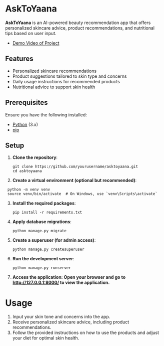 # AskToYaana

**AskToYaana** is an AI-powered beauty recommendation app that offers personalized skincare advice, product recommendations, and nutritional tips based on user input.
- [Demo Video of Project](https://drive.google.com/file/d/1ZhRqnPzsUK8WUvx9WybhMFwsxcTRHaLg/view)
## Features

- Personalized skincare recommendations
- Product suggestions tailored to skin type and concerns
- Daily usage instructions for recommended products
- Nutritional advice to support skin health

## Prerequisites

Ensure you have the following installed:

- [Python](https://www.python.org/downloads/) (3.x)
- [pip](https://pip.pypa.io/en/stable/)

## Setup

1. **Clone the repository**:
   ```
   git clone https://github.com/yourusername/asktoyaana.git
   cd asktoyaana
   ```
2. **Create a virtual environment (optional but recommended)**:
  ```
   python -m venv venv
   source venv/bin/activate  # On Windows, use `venv\Scripts\activate`
   ```
3. **Install the required packages**:
   ```
   pip install -r requirements.txt
   ```
   
4. **Apply database migrations**:
   ```
   python manage.py migrate
   ```
5. **Create a superuser (for admin access)**:
   ```
   python manage.py createsuperuser
   ```
6. **Run the development server**:
   ```
   python manage.py runserver
   ```
7. **Access the application: Open your browser and go to http://127.0.0.1:8000/ to view the application.**
   
# Usage
1. Input your skin tone and concerns into the app.
2. Receive personalized skincare advice, including product recommendations.
3. Follow the provided instructions on how to use the products and adjust your diet for optimal skin health.



